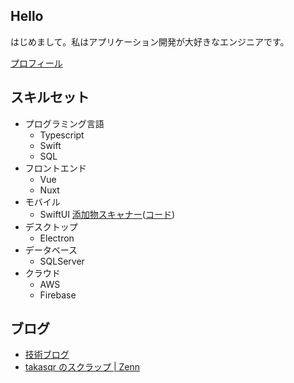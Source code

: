 ## Hello

はじめまして。私はアプリケーション開発が大好きなエンジニアです。

[プロフィール](https://takasqr.dev)

## スキルセット
- プログラミング言語
    * Typescript
    * Swift
    * SQL
- フロントエンド
    * Vue
    * Nuxt
- モバイル
    * SwiftUI [添加物スキャナー](https://foodadditive.app)([コード](https://github.com/takasqr/FoodAdditiveScanner-iOS))
- デスクトップ
    * Electron
- データベース
    * SQLServer
- クラウド
    * AWS
    * Firebase

## ブログ

- [技術ブログ](https://blog.takasqr.dev)
- [takasqr のスクラップ | Zenn](https://zenn.dev/takasqr?tab=scraps)

